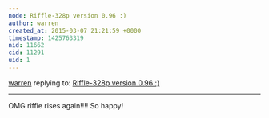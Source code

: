 ```yaml
---
node: Riffle-328p version 0.96 :)
author: warren
created_at: 2015-03-07 21:21:59 +0000
timestamp: 1425763319
nid: 11662
cid: 11291
uid: 1
---
```




[warren](../profile/warren) replying to: [Riffle-328p version 0.96 :)](../notes/donblair/03-07-2015/riffle-328p-version-0-96)

----
OMG riffle rises again!!!! So happy!